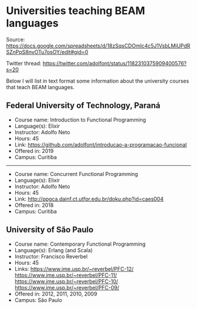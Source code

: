# Universities teaching BEAM languages

Source: https://docs.google.com/spreadsheets/d/18zSqsCDOmIc4c5J1VsbLMiUPdRSZnPpS8nvOTu7osOY/edit#gid=0

Twitter thread: https://twitter.com/adolfont/status/1182310375909400576?s=20

Below I will list in text format some information about the university courses that teach BEAM languages.

## Federal University of Technology, Paraná

- Course name: Introduction to Functional Programming
- Language(s): Elixir
- Instructor: Adolfo Neto 
- Hours: 45
- Link: https://github.com/adolfont/introducao-a-programacao-funcional
- Offered in: 2019
- Campus: Curitiba

---

- Course name: Concurrent Functional Programming
- Language(s): Elixir
- Instructor: Adolfo Neto 
- Hours: 45
- Link: http://ppgca.dainf.ct.utfpr.edu.br/doku.php?id=caes004
- Offered in: 2018
- Campus: Curitiba

## University of São Paulo

- Course name: Contemporary Functional Programming
- Language(s): Erlang (and Scala)
- Instructor: Francisco Reverbel
- Hours: 45
- Links: https://www.ime.usp.br/~reverbel/PFC-12/ https://www.ime.usp.br/~reverbel/PFC-11/ https://www.ime.usp.br/~reverbel/PFC-10/ https://www.ime.usp.br/~reverbel/PFC-09/
- Offered in: 2012, 2011, 2010, 2009
- Campus: São Paulo

